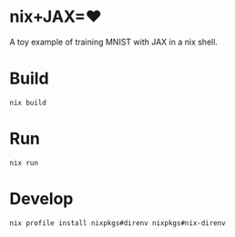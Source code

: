 # nix+JAX=❤️
A toy example of training MNIST with JAX in a nix shell.

# Build
```
nix build
```

# Run
```
nix run
```

# Develop
```
nix profile install nixpkgs#direnv nixpkgs#nix-direnv
```